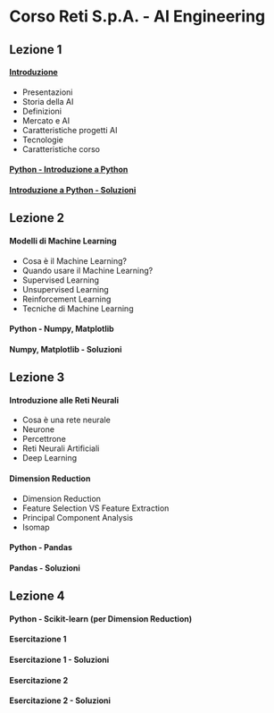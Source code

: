 # Corso Reti S.p.A. - AI Engineering

## Lezione 1 

#### [Introduzione](https://github.com/SimoneMF/Reti-Course-AIEngineering/blob/master/Lezione%201/Lezione%201%20-%20Intro.pdf)
  - Presentazioni
  - Storia della AI
  - Definizioni
  - Mercato e AI
  - Caratteristiche progetti AI
  - Tecnologie
  - Caratteristiche corso
#### [Python - Introduzione a Python](https://github.com/SimoneMF/Reti-Course-AIEngineering/blob/master/Lezione%201/Lezione%201%20-%20Introduzione%20a%20Python.ipynb)
#### [Introduzione a Python - Soluzioni](https://github.com/SimoneMF/Reti-Course-AIEngineering/blob/master/Lezione%201/Lezione%201%20-%20Soluzioni.ipynb)

## Lezione 2

#### Modelli di Machine Learning
- Cosa è il Machine Learning?
- Quando usare il Machine Learning?
- Supervised Learning
- Unsupervised Learning
- Reinforcement Learning
- Tecniche di Machine Learning
#### Python - Numpy, Matplotlib
#### Numpy, Matplotlib - Soluzioni

## Lezione 3

#### Introduzione alle Reti Neurali
- Cosa è una rete neurale
- Neurone
- Percettrone
- Reti Neurali Artificiali
- Deep Learning
#### Dimension Reduction
- Dimension Reduction
- Feature Selection VS Feature Extraction
- Principal Component Analysis
- Isomap
#### Python - Pandas
#### Pandas - Soluzioni

## Lezione 4

#### Python - Scikit-learn (per Dimension Reduction)
#### Esercitazione 1
#### Esercitazione 1 - Soluzioni
#### Esercitazione 2
#### Esercitazione 2 - Soluzioni








